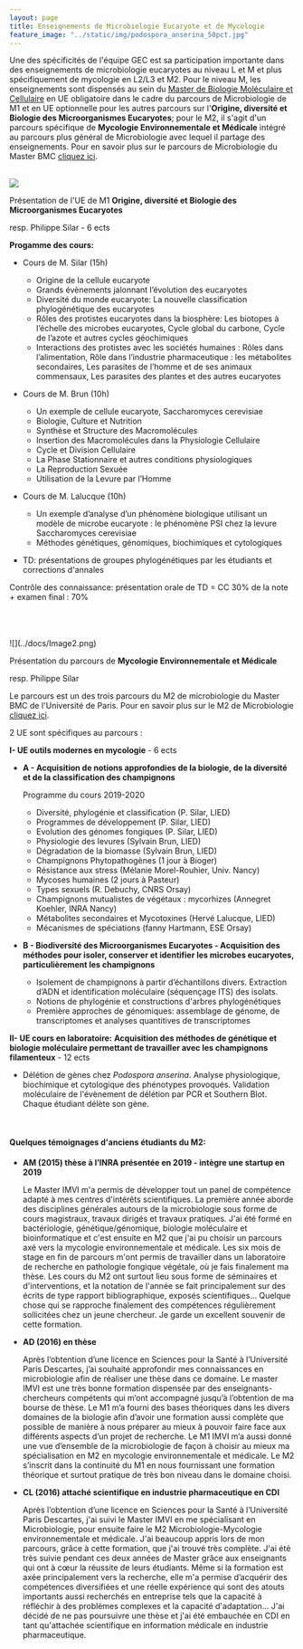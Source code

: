 ```yaml
---
layout: page
title: Enseignements de Microbiologie Eucaryote et de Mycologie
feature_image: "../static/img/podospora_anserina_50pct.jpg"
---
```


Une des spécificités de l'équipe GEC est sa participation importante dans des enseignements de microbiologie eucaryotes au niveau L et M et plus spécifiquement de mycologie en L2/L3 et M2. 
Pour le niveau M, les enseignements sont dispensés au sein du [Master de Biologie Moléculaire et Cellulaire](https://www.master-bmc-universite-paris.fr/) en UE obligatoire dans le cadre du parcours de Microbiologie de M1 et en UE optionnelle pour les autres parcours sur l'**Origine, diversité et Biologie des Microorganismes Eucaryotes**; pour le M2, il s'agit d'un parcours spécifique de **Mycologie  Environnementale et Médicale** intégré au parcours plus général de Microbiologie avec lequel il partage des enseignements. Pour en savoir plus sur le parcours de Microbiologie du Master BMC [cliquez ici](https://www.master-bmc-universite-paris.fr/microbiologie-microbio/).
<br>
<br>

![](../docs/Image1.png)

Présentation de l'UE de M1 **Origine, diversité et Biologie des Microorganismes Eucaryotes**

resp. Philippe Silar - 6 ects



**Progamme des cours:**

- Cours de M. Silar (15h)

  - Origine de la cellule eucaryote  
  - Grands évènements jalonnant l’évolution des eucaryotes
  - Diversité du monde eucaryote: La nouvelle classification phylogénétique des eucaryotes 
  - Rôles des protistes eucaryotes dans la biosphère: Les biotopes à l’échelle des microbes eucaryotes, Cycle global du carbone, Cycle de l’azote et autres cycles géochimiques 
  - Interactions des protistes avec les sociétés humaines : Rôles dans l’alimentation, Rôle dans l’industrie pharmaceutique : les métabolites secondaires, Les parasites de l’homme et de ses animaux commensaux, Les parasites des plantes et des autres eucaryotes  

- Cours de M. Brun (10h)

  - Un exemple de cellule eucaryote, Saccharomyces cerevisiae
  - Biologie, Culture et Nutrition
  - Synthèse et Structure des Macromolécules
  - Insertion des Macromolécules dans la Physiologie Cellulaire
  - Cycle et Division Cellulaire
  - La Phase Stationnaire et autres conditions physiologiques
  - La Reproduction Sexuée
  - Utilisation de la Levure par l’Homme

- Cours de M. Lalucque (10h)

  - Un exemple d’analyse d’un phénomène biologique utilisant un modèle de microbe eucaryote : le phénomène PSI chez la levure Saccharomyces cerevisiae
  - Méthodes génétiques, génomiques, biochimiques et cytologiques

- TD: présentations de groupes phylogénétiques par les étudiants et corrections d'annales 

  

Contrôle des connaissance:  présentation orale de TD = CC 30% de la note + examen final : 70%


<br>
<br>
<Br>
![](../docs/Image2.png)

Présentation du parcours de **Mycologie  Environnementale et Médicale**

resp. Philippe Silar



Le parcours est un des trois parcours du M2 de microbiologie du Master BMC de l'Université de Paris. Pour en savoir plus sur le M2 de Microbiologie [cliquez ici](https://www.master-bmc-universite-paris.fr/microbiologie-microbio/).

2 UE sont spécifiques au parcours :

**I- UE outils modernes en mycologie** - 6 ects

- **A - Acquisition de notions approfondies de la biologie, de la diversité et de la classification des champignons**

  Programme du cours 2019-2020

  - Diversité, phylogénie et classification (P. Silar, LIED) 
  - Programmes de développement (P. Silar, LIED) 
  - Evolution des génomes fongiques (P. Silar, LIED)  
  - Physiologie des levures (Sylvain Brun, LIED) 
  - Dégradation de la biomasse (Sylvain Brun, LIED) 
  - Champignons Phytopathogènes (1 jour à Bioger)
  - Résistance aux stress (Mélanie Morel-Rouhier, Univ. Nancy)
  - Mycoses humaines (2 jours à Pasteur)
  - Types sexuels (R. Debuchy, CNRS Orsay)
  - Champignons mutualistes de végétaux : mycorhizes (Annegret Koehler, INRA Nancy) 
  - Métabolites secondaires et Mycotoxines (Hervé Lalucque, LIED) 
  - Mécanismes de spéciations (fanny Hartmann, ESE Orsay)


- **B - Biodiversité des Microorganismes Eucaryotes - Acquisition des méthodes pour isoler, conserver et identifier les microbes eucaryotes, particulièrement les champignons**
  - Isolement de champignons à partir d’échantillons divers. Extraction d’ADN et identification moléculaire (séquençage ITS) des isolats. 
  - Notions de phylogénie et constructions d'arbres phylogénétiques
  - Première approches de génomiques: assemblage de génome, de transcriptomes et analyses quantitives de transcriptomes



**II- UE cours en laboratoire:** **Acquisition des méthodes de génétique et biologie moléculaire permettant de travailler avec les champignons** **filamenteux** - 12 ects

- Délétion de gènes chez *Podospora anserina*. Analyse physiologique, biochimique et cytologique des phénotypes provoqués. Validation moléculaire de l'évènement de délétion par PCR et Southern Blot. Chaque étudiant délète son gène.

  <br>

#### Quelques témoignages d'anciens étudiants du M2:

- **AM (2015)  thèse à l’INRA présentée en 2019 - intègre une startup en 2019**

  Le Master IMVI m'a permis de développer tout un panel de compétence adapté à mes centres d'intérêts scientifiques. La première année aborde des disciplines générales autours de la microbiologie sous forme de cours magistraux, travaux dirigés et travaux pratiques. J'ai été formé en bactériologie, génétique/génomique, biologie moléculaire et bioinformatique et c'est ensuite en M2 que j'ai pu choisir un parcours axé vers la mycologie environnementale et médicale. Les six mois de stage en fin de parcours m'ont permis de travailler dans un laboratoire de recherche en pathologie fongique végétale, où je fais finalement ma thèse. Les cours du M2 ont surtout lieu sous forme de séminaires et d'interventions, et la notation de l'année se fait principalement sur des écrits de type rapport bibliographique, exposés scientifiques... Quelque chose qui se rapproche finalement des compétences régulièrement sollicitées chez un jeune chercheur. Je garde un excellent souvenir de cette formation.

- **AD (2016) en thèse**  

  Après l’obtention d’une licence en Sciences pour la Santé à l’Université Paris Descartes, j’ai souhaité approfondir mes connaissances en microbiologie afin de réaliser une thèse dans ce domaine. Le master IMVI est une très bonne formation dispensée par des enseignants-chercheurs compétents qui m’ont accompagné jusqu’à l’obtention de ma bourse de thèse. Le M1 m’a fourni des bases théoriques dans les divers domaines de la biologie afin d’avoir une formation aussi complète que possible de manière à nous préparer au mieux à pouvoir faire face aux différents aspects d’un projet de recherche. Le M1 IMVI m’a aussi donné une vue d’ensemble de la microbiologie de façon à choisir au mieux ma spécialisation en M2 en mycologie environnementale et médicale. Le M2 s’inscrit dans la continuité du M1 en nous fournissant une formation théorique et surtout pratique de très bon niveau dans le domaine choisi.

- **CL (2016) attaché scientifique en industrie pharmaceutique en CDI**  

  Après l’obtention d’une licence en Sciences pour la Santé à l’Université Paris Descartes, j'ai suivi le Master IMVI en me spécialisant en Microbiologie, pour ensuite faire le M2 Microbiologie-Mycologie environnementale et médicale. J'ai beaucoup appris lors de mon parcours, grâce à cette formation, que j'ai trouvé très complète. J'ai été très suivie pendant ces deux années de Master grâce aux enseignants qui ont à cœur la réussite de leurs étudiants. Même si la formation est axée principalement vers la recherche, elle m'a permise d’acquérir des compétences diversifiées et une réelle expérience qui sont des atouts importants aussi recherchés en entreprise tels que la capacité à réfléchir à des problèmes complexes et la capacité d'adaptation... J'ai décidé de ne pas poursuivre une thèse et j'ai été embauchée en CDI en tant qu'attachée scientifique en information médicale en industrie pharmaceutique. 
